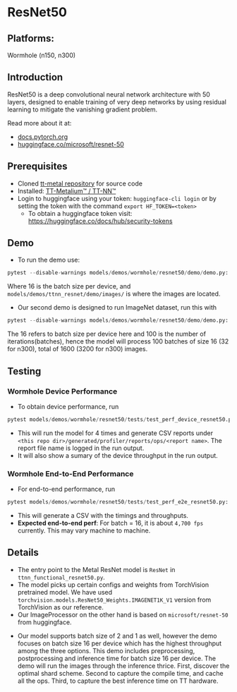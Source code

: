 # ResNet50

## Platforms:
  Wormhole (n150, n300)

## Introduction
ResNet50 is a deep convolutional neural network architecture with 50 layers, designed to enable training of very deep networks by using residual learning to mitigate the vanishing gradient problem.

Read more about it at:
- [docs.pytorch.org](https://docs.pytorch.org/vision/main/models/generated/torchvision.models.resnet50.html)
- [huggingface.co/microsoft/resnet-50](https://huggingface.co/microsoft/resnet-50)

## Prerequisites
- Cloned [tt-metal repository](https://github.com/tenstorrent/tt-metal) for source code
- Installed: [TT-Metalium™ / TT-NN™](https://github.com/tenstorrent/tt-metal/blob/main/INSTALLING.md)
- Login to huggingface using your token: `huggingface-cli login` or by setting the token with the command `export HF_TOKEN=<token>`
    - To obtain a huggingface token visit: https://huggingface.co/docs/hub/security-tokens

## Demo
+ To run the demo use:
```python
pytest --disable-warnings models/demos/wormhole/resnet50/demo/demo.py::test_demo_sample
```
Where 16 is the batch size per device, and `models/demos/ttnn_resnet/demo/images/` is where the images are located.

+ Our second demo is designed to run ImageNet dataset, run this with
```python
pytest --disable-warnings models/demos/wormhole/resnet50/demo/demo.py::test_demo_trace_with_imagenet
```
The 16 refers to batch size per device here and 100 is the number of iterations(batches), hence the model will process 100 batches of size 16 (32 for n300), total of 1600 (3200 for n300) images.

## Testing
### Wormhole Device Performance
+ To obtain device performance, run
```python
pytest models/demos/wormhole/resnet50/tests/test_perf_device_resnet50.py::test_perf_device
```
+ This will run the model for 4 times and generate CSV reports under `<this repo dir>/generated/profiler/reports/ops/<report name>`. The report file name is logged in the run output.
+ It will also show a sumary of the device throughput in the run output.

### Wormhole End-to-End Performance
+ For end-to-end performance, run
```python
pytest models/demos/wormhole/resnet50/tests/test_perf_e2e_resnet50.py::test_perf_trace_2cqs
```
+ This will generate a CSV with the timings and throughputs.
+ **Expected end-to-end perf**: For batch = 16, it is about `4,700 fps` currently. This may vary machine to machine.

## Details
+ The entry point to the Metal ResNet model is `ResNet` in `ttnn_functional_resnet50.py`.
+ The model picks up certain configs and weights from TorchVision pretrained model. We have used `torchvision.models.ResNet50_Weights.IMAGENET1K_V1` version from TorchVision as our reference.
+ Our ImageProcessor on the other hand is based on `microsoft/resnet-50` from huggingface.

- Our model supports batch size of 2 and 1 as well, however the demo focuses on batch size 16 per device which has the highest throughput among the three options.
This demo includes preprocessing, postprocessing and inference time for batch size 16 per device. The demo will run the images through the inference thrice. First, discover the optimal shard scheme. Second to capture the compile time, and cache all the ops. Third, to capture the best inference time on TT hardware.
